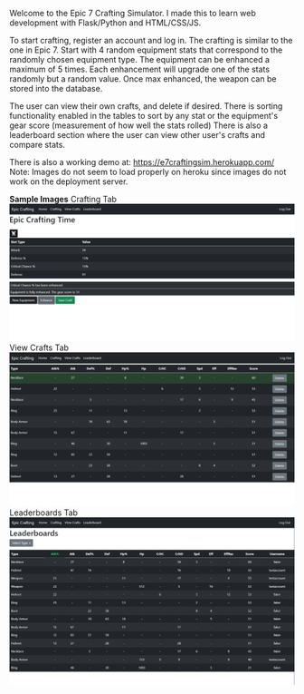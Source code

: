 Welcome to the Epic 7 Crafting Simulator.
I made this to learn web development with Flask/Python and HTML/CSS/JS.

To start crafting, register an account and log in.
The crafting is similar to the one in Epic 7.
Start with 4 random equipment stats that correspond to the randomly chosen equipment type.
The equipment can be enhanced a maximum of 5 times.
Each enhancement will upgrade one of the stats randomly but a random value.
Once max enhanced, the weapon can be stored into the database.

The user can view their own crafts, and delete if desired.
There is sorting functionality enabled in the tables to sort by any stat or the equipment's gear score (measurement of how well the stats rolled)
There is also a leaderboard section where the user can view other user's crafts and compare stats.

There is also a working demo at: https://e7craftingsim.herokuapp.com/
Note: Images do not seem to load properly on heroku since images do not work on the deployment server.

**Sample Images**
Crafting Tab
![Crafting Image](https://github.com/ErnestC30/Crafting-Sim/blob/master/sample_images/sample1.PNG)
View Crafts Tab
![View Crafts Image](https://github.com/ErnestC30/Crafting-Sim/blob/master/sample_images/sample2.png)
Leaderboards Tab
![Leaderboards Image](https://github.com/ErnestC30/Crafting-Sim/blob/master/sample_images/sample3.PNG)
